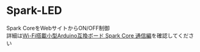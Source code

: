 Spark-LED
=========

Spark CoreをWebサイトからON/OFF制御<br />
詳細は<a href="http://www.smartdiys.com/ja/blog/spark-core-communication/">Wi-Fi搭載小型Arduino互換ボード Spark Core 通信編</a>を確認してください

